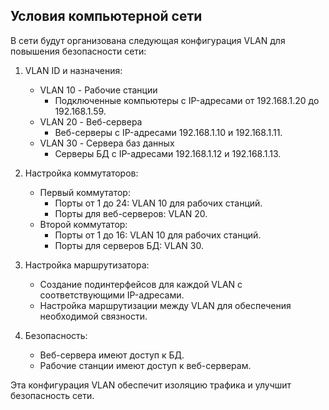 ## Условия компьютерной сети
В сети будут организована следующая конфигурация VLAN для повышения безопасности сети:

1. VLAN ID и назначения:
   - VLAN 10 - Рабочие станции
     - Подключенные компьютеры с IP-адресами от 192.168.1.20 до 192.168.1.59.
   - VLAN 20 - Веб-сервера
     - Веб-серверы с IP-адресами 192.168.1.10 и 192.168.1.11.
   - VLAN 30 - Сервера баз данных
     - Серверы БД с IP-адресами 192.168.1.12 и 192.168.1.13.

2. Настройка коммутаторов:
   - Первый коммутатор:
     - Порты от 1 до 24: VLAN 10 для рабочих станций.
     - Порты для веб-серверов: VLAN 20.
   - Второй коммутатор:
     - Порты от 1 до 16: VLAN 10 для рабочих станций.
     - Порты для серверов БД: VLAN 30.

3. Настройка маршрутизатора:
   - Создание подинтерфейсов для каждой VLAN с соответствующими IP-адресами.
   - Настройка маршрутизации между VLAN для обеспечения необходимой связности.

4. Безопасность:
   - Веб-сервера имеют доступ к БД.
   - Рабочие станции имеют доступ к веб-серверам.

Эта конфигурация VLAN обеспечит изоляцию трафика и улучшит безопасность сети.

